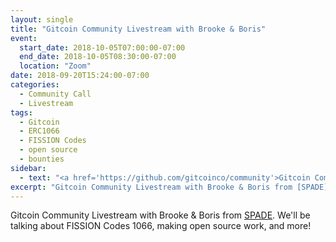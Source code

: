 ```yaml
---
layout: single
title: "Gitcoin Community Livestream with Brooke & Boris"
event:
  start_date: 2018-10-05T07:00:00-07:00
  end_date: 2018-10-05T08:30:00-07:00
  location: "Zoom"
date: 2018-09-20T15:24:00-07:00
categories:
  - Community Call
  - Livestream
tags:
  - Gitcoin
  - ERC1066
  - FISSION Codes
  - open source
  - bounties
sidebar:
  - text: "<a href='https://github.com/gitcoinco/community'>Gitcoin Community Archive</a>"
excerpt: "Gitcoin Community Livestream with Brooke & Boris from [SPADE](https://spade.builders). Talking 1066 & more."
---
```

Gitcoin Community Livestream with Brooke & Boris from [SPADE](https://spade.builders). We'll be talking about FISSION Codes 1066, making open source work, and more!
